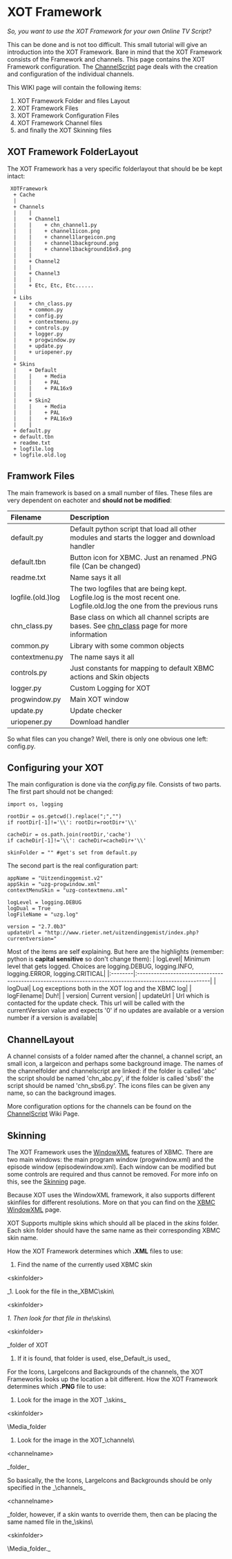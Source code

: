 # XOT Framework #
_So, you want to use the XOT Framework for your own Online TV Script?_

This can be done and is not too difficult. This small tutorial will give an introduction into the XOT Framework. Bare in mind that the XOT Framework consists of the Framework and channels. This page contains the XOT Framework configuration. The [ChannelScript](ChannelScript.md) page deals with the creation and configuration of the individual channels.

This WIKI page will contain the following items:
  1. XOT Framework Folder and files Layout
  1. XOT Framework Files
  1. XOT Framework Configuration Files
  1. XOT Framework Channel files
  1. and finally the XOT Skinning files

## XOT Framework FolderLayout ##
The XOT Framework has a very specific folderlayout that should be be kept intact:
```
 XOTFramework
  + Cache
  |
  + Channels
  |    |
  |    + Channel1
  |    |    + chn_channel1.py
  |    |    + channel1icon.png
  |    |    + channel1largeicon.png
  |    |    + channel1background.png
  |    |    + channel1background16x9.png
  |    |   
  |    + Channel2
  |    |  
  |    + Channel3
  |    |  
  |    + Etc, Etc, Etc......
  |
  + Libs
  |    + chn_class.py
  |    + common.py    
  |    + config.py
  |    + contextmenu.py
  |    + controls.py
  |    + logger.py
  |    + progwindow.py
  |    + update.py
  |    + uriopener.py 
  | 
  + Skins
  |    + Default
  |    |    + Media
  |    |    + PAL
  |    |    + PAL16x9 
  |    |    
  |    + Skin2
  |    |    + Media
  |    |    + PAL
  |    |    + PAL16x9 
  |    |    
  + default.py
  + default.tbn
  + readme.txt
  + logfile.log
  + logfile.old.log
```
## Framwork Files ##
The main framework is based on a small number of files. These files are very dependent on eachoter and **should not be modified**:

| **Filename** | **Description** |
|:-------------|:----------------|
| default.py | Default python script that load all other modules and starts the logger and download handler|
| default.tbn | Button icon for XBMC. Just an renamed .PNG file (Can be changed)|
| readme.txt | Name says it all|
| logfile.(old.)log| The two logfiles that are being kept. Logfile.log is the most recent one. Logfile.old.log the one from the previous runs|
| chn\_class.py| Base class on which all channel scripts are bases. See [chn\_class](chn_class.md) page for more information|
| common.py| Library with some common objects|
| contextmenu.py| The name says it all|
| controls.py | Just constants for mapping to default XBMC actions and Skin objects|
| logger.py | Custom Logging for XOT|
| progwindow.py | Main XOT window |
| update.py | Update checker |
| uriopener.py | Download handler |

So what files can you change? Well, there is only one obvious one left: config.py.

## Configuring your XOT ##

The main configuration is done via the _config.py_ file. Consists of two parts. The first part should not be changed:
```
import os, logging

rootDir = os.getcwd().replace(";","")
if rootDir[-1]!='\\': rootDir=rootDir+'\\'

cacheDir = os.path.join(rootDir,'cache')
if cacheDir[-1]!='\\': cacheDir=cacheDir+'\\'

skinFolder = "" #get's set from default.py
```
The second part is the real configuration part:
```
appName = "Uitzendinggemist.v2"
appSkin = "uzg-progwindow.xml"
contextMenuSkin = "uzg-contextmenu.xml"

logLevel = logging.DEBUG
logDual = True
logFileName = "uzg.log"

version = "2.7.0b3"
updateUrl = "http://www.rieter.net/uitzendinggemist/index.php?currentversion="
```

Most of the items are self explaining. But here are the highlights (remember: python is **capital sensitive** so don't change them):
| logLevel| Minimum level that gets logged. Choices are logging.DEBUG, logging.INFO, logging.ERROR, logging.CRITICAL|
|:--------|:--------------------------------------------------------------------------------------------------------|
| logDual| Log exceptions both in the XOT log and the XBMC log|
| logFilename| Duh!|
| version| Current version|
| updateUrl | Url which is contacted for the update check. This url will be called with the currentVersion value and expects '0' if no updates are available or a version number if a version is available|

## ChannelLayout ##
A channel consists of a folder named after the channel, a channel script, an small icon, a largeicon and perhaps some background image. The names of the channelfolder and channelscript are linked: if the folder is called 'abc' the script should be named 'chn\_abc.py', if the folder is called 'sbs6' the script should be named 'chn\_sbs6.py'. The icons files can be given any name, so can the background images.

More configuration options for the channels can be found on the [ChannelScript](ChannelScript.md) Wiki Page.


## Skinning ##
The XOT Framework uses the [WindowXML](http://www.xboxmediacenter.com/wiki/index.php?title=WindowXML) features of XBMC. There are two main windows: the main program window (progwindow.xml) and the episode window (episodewindow.xml). Each window can be modified but some controls are required and thus cannot be removed. For more info on this, see the [Skinning](Skinning.md) page.

Because XOT uses the WindowXML framework, it also supports different skinfiles for different resolutions. More on that you can find on the [XBMC WindowXML](http://www.xboxmediacenter.com/wiki/index.php?title=WindowXML) page.

XOT Supports multiple skins which should all be placed in the _skins_ folder. Each skin folder should have the same name as their corresponding XBMC skin name.

How the XOT Framework determines which **.XML** files to use:
  1. Find the name of the currently used XBMC skin 

&lt;skinfolder&gt;

_1. Look for the file in the_XBMC\skin\

&lt;skinfolder&gt;

_1. Then look for that file in the_\skins\

&lt;skinfolder&gt;

_folder of XOT
  1. If it is found, that folder is used, else_Default_is used_

For the Icons, LargeIcons and Backgrounds of the channels, the XOT Frameworks looks up the location a bit different. How the XOT Framework determines which **.PNG** file to use:
  1. Look for the image in the XOT _\skins\_

&lt;skinfolder&gt;

\Media_folder
  1. Look for the image in the XOT_\channels\

&lt;channelname&gt;

\_folder_

So basically, the the Icons, LargeIcons and Backgrounds should be only specified in the _\channels\_

&lt;channelname&gt;

\_folder, however, if a skin wants to override them, then can be placing the same named file in the_\skins\

&lt;skinfolder&gt;

\Media_folder._






